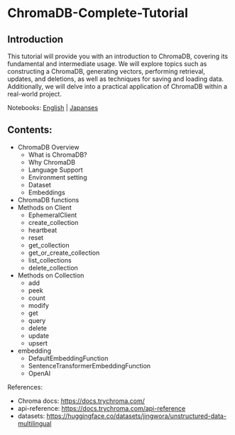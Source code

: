 # ChromaDB-Complete-Tutorial

## Introduction
This tutorial will provide you with an introduction to ChromaDB, covering its fundamental and intermediate usage. We will explore topics such as constructing a ChromaDB, generating vectors, performing retrieval, updates, and deletions, as well as techniques for saving and loading data. Additionally, we will delve into a practical application of ChromaDB within a real-world project.

Notebooks: [English](https://github.com/jingwora/ChromaDB-Tutorial/blob/main/01_ChromaDB_Complete_Tutorial-en.ipynb) | [Japanses](https://github.com/jingwora/ChromaDB-Tutorial/blob/main/01_ChromaDB_Complete_Tutorial-ja.ipynb)

## Contents:
- ChromaDB Overview
  - What is ChromaDB?
  - Why ChromaDB
  - Language Support
  - Environment setting
  - Dataset
  - Embeddings
- ChromaDB functions
- Methods on Client
  - EphemeralClient
  - create_collection
  - heartbeat
  - reset
  - get_collection
  - get_or_create_collection
  - list_collections
  - delete_collection
- Methods on Collection
  - add
  - peek
  - count
  - modify
  - get
  - query
  - delete
  - update
  - upsert
- embedding
  - DefaultEmbeddingFunction
  - SentenceTransformerEmbeddingFunction
  - OpenAI

References:
- Chroma docs: https://docs.trychroma.com/
- api-reference: https://docs.trychroma.com/api-reference
- datasets: https://huggingface.co/datasets/jingwora/unstructured-data-multilingual
